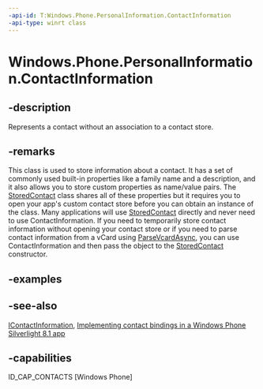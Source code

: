 ```yaml
---
-api-id: T:Windows.Phone.PersonalInformation.ContactInformation
-api-type: winrt class
---
```


<!-- Class syntax.
public class ContactInformation : Windows.Phone.PersonalInformation.IContactInformation
-->

# Windows.Phone.PersonalInformation.ContactInformation

## -description
Represents a contact without an association to a contact store.

## -remarks
This class is used to store information about a contact. It has a set of commonly used built-in properties like a family name and a description, and it also allows you to store custom properties as name/value pairs. The [StoredContact](storedcontact.md) class shares all of these properties but it requires you to open your app's custom contact store before you can obtain an instance of the class. Many applications will use [StoredContact](storedcontact.md) directly and never need to use ContactInformation. If you need to temporarily store contact information without opening your contact store or if you need to parse contact information from a vCard using [ParseVcardAsync](contactinformation_parsevcardasync_392056483.md), you can use ContactInformation and then pass the object to the [StoredContact](storedcontact_storedcontact_1100165694.md) constructor.

## -examples

## -see-also
[IContactInformation](icontactinformation.md), [Implementing contact bindings in a Windows Phone Silverlight 8.1 app](https://msdn.microsoft.com/library/windows/apps/dn642083(v=vs.105).aspx)

## -capabilities
ID_CAP_CONTACTS [Windows Phone]
